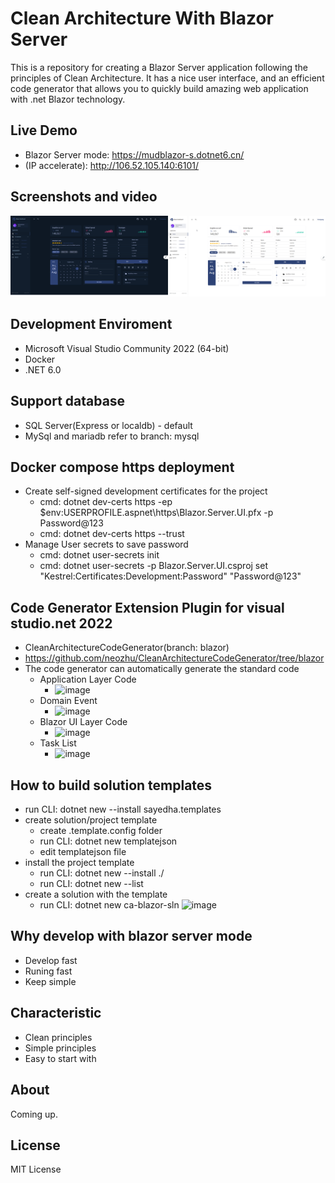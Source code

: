 # Clean Architecture With Blazor Server
This is a repository for creating a  Blazor Server application following the principles of Clean Architecture. It has a nice user interface, and an efficient code generator that allows you to quickly build amazing web application with .net Blazor technology.
## Live Demo
-  Blazor Server mode: https://mudblazor-s.dotnet6.cn/
-  (IP accelerate): http://106.52.105.140:6101/
## Screenshots and video
[![Everything Is AWESOME](doc/page.png)](https://www.youtube.com/embed/GyZJl_dG-Pg "Everything Is AWESOME")

## Development Enviroment
- Microsoft Visual Studio Community 2022 (64-bit) 
- Docker
- .NET 6.0

## Support database
- SQL Server(Express or localdb) - default
- MySql and mariadb refer to branch: mysql

## Docker compose https deployment
- Create self-signed development certificates for the project
    - cmd: dotnet dev-certs https -ep $env:USERPROFILE\.aspnet\https\Blazor.Server.UI.pfx -p Password@123
    - cmd: dotnet dev-certs https --trust
- Manage User secrets to save password 
    - cmd: dotnet user-secrets init 
    - cmd: dotnet user-secrets -p Blazor.Server.UI.csproj set "Kestrel:Certificates:Development:Password" "Password@123"

## Code Generator Extension Plugin for visual studio.net 2022
- CleanArchitectureCodeGenerator(branch: blazor) 
- https://github.com/neozhu/CleanArchitectureCodeGenerator/tree/blazor
- The code generator can automatically generate the standard code
    - Application Layer Code
        - ![image](https://user-images.githubusercontent.com/1549611/181414766-84850a90-3a21-47ed-afcf-1b5cdd602edf.png)
    - Domain Event
        - ![image](https://user-images.githubusercontent.com/1549611/183537303-058d6f49-fc45-4b77-8924-cc2e8266cad7.png)
    - Blazor UI Layer Code
        - ![image](https://user-images.githubusercontent.com/1549611/181414818-5c1c2dfc-5560-4ab2-8773-dc7c816730d4.png)
    - Task List
        - ![image](https://user-images.githubusercontent.com/1549611/183537444-3d1b2980-b131-4e9d-bfe1-7b475f760b57.png)


## How to build solution templates
- run CLI: dotnet new --install sayedha.templates 
- create solution/project template
    - create .template.config folder 
    - run CLI: dotnet new templatejson
    - edit templatejson file
- install the project template
    - run CLI:  dotnet new --install ./
    - run CLI:  dotnet new --list
- create a solution with the template
    - run CLI: dotnet new ca-blazor-sln
![image](https://user-images.githubusercontent.com/1549611/182025444-04c9c8db-2b11-44b3-8091-acffcc37a899.png)

## Why develop with blazor server mode
- Develop fast
- Runing fast
- Keep simple

## Characteristic
- Clean principles
- Simple principles
- Easy to start with

## About
Coming up.



## License
MIT License
